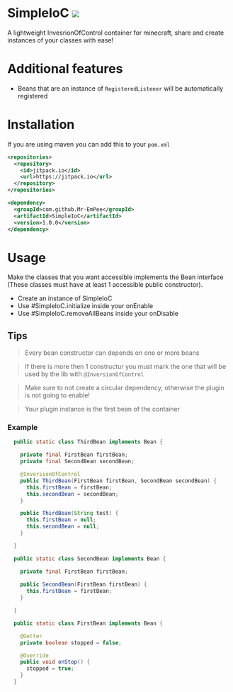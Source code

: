 # SimpleIoC [![](https://jitpack.io/v/Mr-EmPee/SimpleIoC.svg)](https://jitpack.io/#Mr-EmPee/SimpleIoC)
A lightweight InvesrionOfControl container for minecraft,
share and create instances of your classes with ease!

# Additional features
- Beans that are an instance of `RegisteredListener` will be automatically registered

# Installation
If you are using maven you can add this to your `pom.xml`
```xml
<repositories>
  <repository>
    <id>jitpack.io</id>
    <url>https://jitpack.io</url>
  </repository>
</repositories>

<dependency>
  <groupId>com.github.Mr-EmPee</groupId>
  <artifactId>SimpleIoC</artifactId>
  <version>1.0.0</version>
</dependency>
```
# Usage
Make the classes that you want accessible implements the Bean interface (These classes must have at least 1 accessible public constructor).

- Create an instance of SimpleIoC
- Use #SimpleIoC.initialize inside your onEnable
- Use #SimpleIoC.removeAllBeans inside your onDisable
## Tips
> Every bean constructor can depends on one or more beans 

> If there is more then 1 constructur you must mark the one that will be used by the lib with `@InversionOfControl`

> Make sure to not create a circular dependency, otherwise the plugin is not going to enable!

> Your plugin instance is the first bean of the container
### Example
```java
  public static class ThirdBean implements Bean {

    private final FirstBean firstBean;
    private final SecondBean secondBean;

    @InversionOfControl
    public ThirdBean(FirstBean firstBean, SecondBean secondBean) {
      this.firstBean = firstBean;
      this.secondBean = secondBean;
    }

    public ThirdBean(String test) {
      this.firstBean = null;
      this.secondBean = null;
    }

  }

  public static class SecondBean implements Bean {

    private final FirstBean firstBean;
    
    public SecondBean(FirstBean firstBean) {
      this.firstBean = firstBean;
    }

  }

  public static class FirstBean implements Bean {

    @Getter
    private boolean stopped = false;

    @Override
    public void onStop() {
      stopped = true;
    }
  }
```